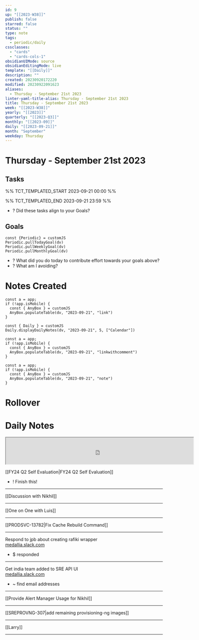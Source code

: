 ```yaml
---
id: 9
up: "[[2023-W38]]"
publish: false
starred: false
status: ""
type: note
tags:
  - periodic/daily
cssclasses:
  - "cards"
  - "cards-cols-1"
obsidianUIMode: source
obsidianEditingMode: live
template: "[[Daily]]"
description: ""
created: 20230920172220
modified: 20230922091623
aliases:
  - Thursday - September 21st 2023
linter-yaml-title-alias: Thursday - September 21st 2023
title: Thursday - September 21st 2023
week: "[[2023-W38]]"
yearly: "[[2023]]"
quarterly: "[[2023-Q3]]"
monthly: "[[2023-09]]"
daily: "[[2023-09-21]]"
month: "September"
weekday: Thursday
---
```


# Thursday - September 21st 2023

## Tasks

%% TCT_TEMPLATED_START 2023-09-21 00:00 %%

%% TCT_TEMPLATED_END 2023-09-21 23:59 %%
- ? Did these tasks align to your Goals?

## Goals

```dataviewjs
const {Periodic} = customJS
Periodic.pullTodayGoal(dv)
Periodic.pullWeeklyGoal(dv)
Periodic.pullMonthlyGoal(dv)
```
- ? What did you do today to contribute effort towards your goals above?
- ? What am I avoiding?

# Notes Created

```dataviewjs
const a = app;
if (!app.isMobile) {
  const { AnyBox } = customJS
  AnyBox.populateTable(dv, "2023-09-21", "link")
}
```

```dataviewjs
const { Daily } = customJS
Daily.displayDailyNotes(dv, "2023-09-21", 5, ["Calendar"])
```

```dataviewjs
const a = app;
if (!app.isMobile) {
  const { AnyBox } = customJS
  AnyBox.populateTable(dv, "2023-09-21", "linkwithcomment")
}
```

```dataviewjs
const a = app;
if (!app.isMobile) {
  const { AnyBox } = customJS
  AnyBox.populateTable(dv, "2023-09-21", "note")
}
```

# Rollover

# Daily Notes
<center><iframe width="600" height="85" src="https://ashleyhindle.com/focusanchor/api/kaxvYE8hiuKxyHVs/embed"></iframe></center>




[[FY24 Q2 Self Evaluation|FY24 Q2 Self Evaluation]]
- ! Finish this!

---

[[Discussion with Nikhil]]


---



[[One on One with Luis]]


---



[[PRODSVC-13782|Fix Cache Rebuild Command]]


---


Respond to jpb about creating rafiki wrapper  
[medallia.slack.com](https://medallia.slack.com/archives/D03F7CX88BZ/p1695117242969949?thread_ts=1694629363.426029&cid=D03F7CX88BZ)
- $ responded


---


Get india team added to SRE API UI  
[medallia.slack.com](https://medallia.slack.com/archives/C05LNMF72QY/p1695319915870709?thread_ts=1695314599.537339&cid=C05LNMF72QY)
- ~ find email addresses

---

[[Provide Alert Manager Usage for Nikhil]]


---

[[SREPROVNG-307|add remaining provisioning-ng images]]


---

[[Larry]]

---
